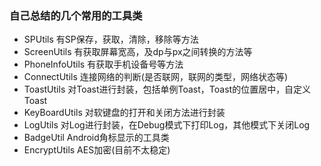 ### 自己总结的几个常用的工具类

- SPUtils 有SP保存，获取，清除，移除等方法
- ScreenUtils 有获取屏幕宽高，及dp与px之间转换的方法等
- PhoneInfoUtils  有获取手机设备号等方法
- ConnectUtils  连接网络的判断(是否联网，联网的类型，网络状态等)
- ToastUtils  对Toast进行封装，包括单例Toast，Toast的位置居中，自定义Toast
- KeyBoardUtils  对软键盘的打开和关闭方法进行封装
- LogUtils  对Log进行封装，在Debug模式下打印Log，其他模式下关闭Log
- BadgeUtil Android角标显示的工具类
- EncryptUtils  AES加密(目前不太稳定)